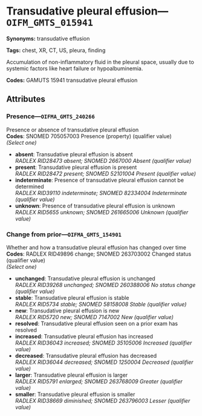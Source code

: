 # Transudative pleural effusion—`OIFM_GMTS_015941`

**Synonyms:** transudative effusion

**Tags:** chest, XR, CT, US, pleura, finding

Accumulation of non-inflammatory fluid in the pleural space, usually due to systemic factors like heart failure or hypoalbuminemia.

**Codes:** GAMUTS 15941 transudative pleural effusion

## Attributes

### Presence—`OIFMA_GMTS_240266`

Presence or absence of transudative pleural effusion  
**Codes**: SNOMED 705057003 Presence (property) (qualifier value)  
*(Select one)*

- **absent**: Transudative pleural effusion is absent  
_RADLEX RID28473 absent; SNOMED 2667000 Absent (qualifier value)_
- **present**: Transudative pleural effusion is present  
_RADLEX RID28472 present; SNOMED 52101004 Present (qualifier value)_
- **indeterminate**: Presence of transudative pleural effusion cannot be determined  
_RADLEX RID39110 indeterminate; SNOMED 82334004 Indeterminate (qualifier value)_
- **unknown**: Presence of transudative pleural effusion is unknown  
_RADLEX RID5655 unknown; SNOMED 261665006 Unknown (qualifier value)_

### Change from prior—`OIFMA_GMTS_154901`

Whether and how a transudative pleural effusion has changed over time  
**Codes**: RADLEX RID49896 change; SNOMED 263703002 Changed status (qualifier value)  
*(Select one)*

- **unchanged**: Transudative pleural effusion is unchanged  
_RADLEX RID39268 unchanged; SNOMED 260388006 No status change (qualifier value)_
- **stable**: Transudative pleural effusion is stable  
_RADLEX RID5734 stable; SNOMED 58158008 Stable (qualifier value)_
- **new**: Transudative pleural effusion is new  
_RADLEX RID5720 new; SNOMED 7147002 New (qualifier value)_
- **resolved**: Transudative pleural effusion seen on a prior exam has resolved  
- **increased**: Transudative pleural effusion has increased  
_RADLEX RID36043 increased; SNOMED 35105006 Increased (qualifier value)_
- **decreased**: Transudative pleural effusion has decreased  
_RADLEX RID36044 decreased; SNOMED 1250004 Decreased (qualifier value)_
- **larger**: Transudative pleural effusion is larger  
_RADLEX RID5791 enlarged; SNOMED 263768009 Greater (qualifier value)_
- **smaller**: Transudative pleural effusion is smaller  
_RADLEX RID38669 diminished; SNOMED 263796003 Lesser (qualifier value)_